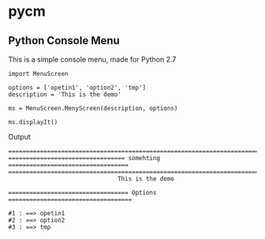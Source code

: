 # pycm

Python Console Menu
-------------------

This is a simple console menu, made for Python 2.7

    import MenuScreen
    
    options = ['opetin1', 'option2', 'tmp']
    description = 'This is the demo'
    
    ms = MenuScreen.MenyScreen(description, options)
    
    ms.displayIt()

Output

    ==============================================================================
    ================================= somehting ==================================
    ==============================================================================
                                   This is the demo                               
    
    ================================== Options ===================================
    
    #1 : ==> opetin1   
    #2 : ==> option2   
    #3 : ==> tmp       
